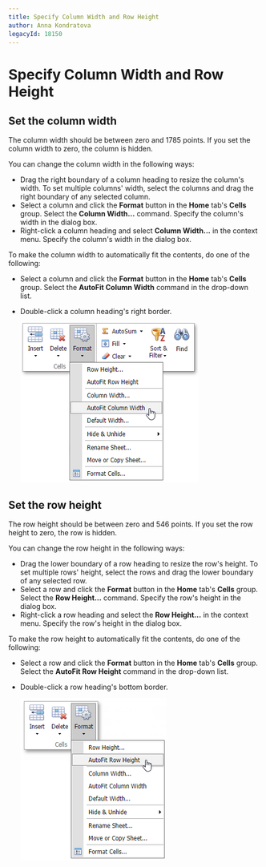 ```yaml
---
title: Specify Column Width and Row Height
author: Anna Kondratova
legacyId: 18150
---
```

# Specify Column Width and Row Height
## Set the column width
The column width should be between zero and 1785 points. If you set the column width to zero, the column is hidden.

You can change the column width in the following ways:
* Drag the right boundary of a column heading to resize the column's width. To set multiple columns' width, select the columns and drag the right boundary of any selected column.
* Select a column and click the **Format** button in the **Home** tab's **Cells** group. Select the **Column Width...** command. Specify the column's width in the dialog box.
* Right-click a column heading and select **Column Width...** in the context menu. Specify the column's width in the dialog box.

To make the column width to automatically fit the contents, do one of the following:
* Select a column and click the **Format** button in the **Home** tab's **Cells** group. Select the **AutoFit Column Width** command in the drop-down list.
* Double-click a column heading's right border.
	
	![EUD_ASPxSpreadsheet_Home_AutoFitColumnWidth](../../../images/img26053.png)

## Set the row height
The row height should be between zero and 546 points. If you set the row height to zero, the row is hidden.

You can change the row height in the following ways:
* Drag the lower boundary of a row heading to resize the row's height. To set multiple rows' height, select the rows and drag the lower boundary of any selected row.
* Select a row and click the **Format** button in the **Home** tab's **Cells** group. Select the **Row Height...** command. Specify the row's height in the dialog box.
* Right-click a row heading and select the **Row Height...** in the context menu. Specify the row's height in the dialog box.

To make the row height to automatically fit the contents, do one of the following:
* Select a row and click the **Format** button in the **Home** tab's **Cells** group. Select the **AutoFit Row Height** command in the drop-down list.
* Double-click a row heading's bottom border.
	
	![EUD_ASPxSpreadsheet_Home_AutoFitRowHeight](../../../images/img26054.png)
